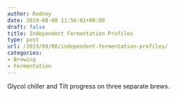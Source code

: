 ```yaml
---
author: Rodney
date: 2019-08-08 11:56:01+00:00
draft: false
title: Independent Fermentation Profiles
type: post
url: /2019/08/08/independent-fermentation-profiles/
categories:
- Brewing
- Fermentation
---
```

Glycol chiller and Tilt progress on three separate brews.

